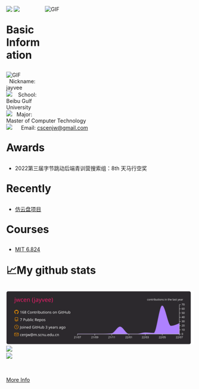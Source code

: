 ![](https://visitor-badge.glitch.me/badge?page_id=jwcen.jwcen) ![](https://komarev.com/ghpvc/?username=jwcen&&style=flat-square)
<img align="right" alt="GIF" src="https://github.com/abhisheknaiidu/abhisheknaiidu/blob/master/code.gif?raw=true" width="400" height="290" />


<p style="font-size:28px"><strong>Basic Information</strong></p>

<img alt="GIF" src="https://github.com/SP-XD/SP-XD/blob/main/images/Developer.gif" width="25" /> &nbsp;&nbsp;Nickname: jayvee  
<img src="https://github.com/SP-XD/SP-XD/blob/main/images/hyperkitty.gif?raw=true" width="20" />&nbsp;&nbsp;&nbsp;&nbsp;School: Beibu Gulf University  
<img src="https://github.com/SP-XD/SP-XD/blob/main/images/message.gif?raw=true" width="25" />&nbsp;&nbsp;&nbsp;Major: Master of Computer Technology  
<img src="https://github.com/SP-XD/SP-XD/blob/main/images/lightning.gif?raw=true" width="12" />&nbsp;&nbsp;&nbsp;&nbsp;&nbsp;&nbsp;Email: cscenjw@gmail.com
<br />


<p style="font-size:28px"><strong>Awards</strong></p>

- 2022第三届字节跳动后端青训营搜索组：8th 天马行空奖


<p style="font-size:28px"><strong>Recently</strong></p>

- [仿云盘项目]()


<p style="font-size:28px"><strong>Courses</strong></p>

- [MIT 6.824](https://github.com/mooleetzi#mit-6824)
  
<p style="font-size:28px"><strong>📈My github stats</strong></p>


[![](https://raw.githubusercontent.com/jwcen/jwcen/master/profile-summary-card-output/monokai/0-profile-details.svg)](https://github.com/jwcen/)
[![](https://github-readme-stats.vercel.app/api?username=jwcen&show_icons=true&count_private=true&hide_border=true&theme=dark)](https://github.com/jwcen/)
<br/>
[![](https://github-readme-stats.vercel.app/api/top-langs/?username=jwcen&hide_border=true&layout=compact&theme=dark)](https://github.com/jwcen/)
<!-- [![](https://raw.githubusercontent.com/jwcen/jwcen/master/profile-summary-card-output/dracula/2-most-commit-language.svg)](https://github.com/jwcen/)
[![](https://raw.githubusercontent.com/jwcen/jwcen/master/profile-summary-card-output/dracula/3-stats.svg)](https://github.com/jwcen/)  -->





<br/>

[More Info](https://github.com/jwcen/)
